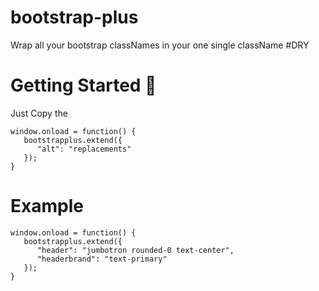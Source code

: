 # bootstrap-plus
Wrap all your bootstrap classNames in your one single className #DRY

# Getting Started 🚀
Just Copy the

```
window.onload = function() {
   bootstrapplus.extend({
      "alt": "replacements"
   });
}
```

# Example
```
window.onload = function() {
   bootstrapplus.extend({
      "header": "jumbotron rounded-0 text-center",
      "headerbrand": "text-primary"
   });
}
```